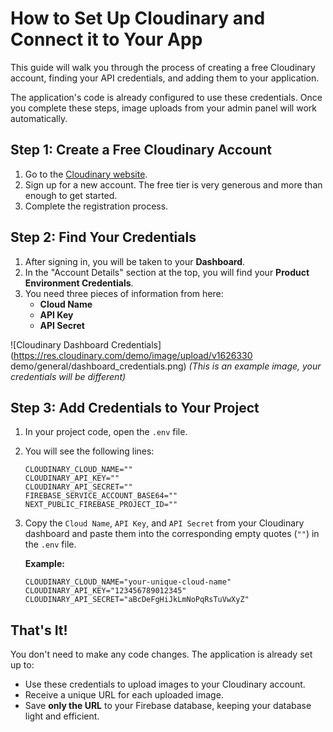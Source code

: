 # How to Set Up Cloudinary and Connect it to Your App

This guide will walk you through the process of creating a free Cloudinary account, finding your API credentials, and adding them to your application.

The application's code is already configured to use these credentials. Once you complete these steps, image uploads from your admin panel will work automatically.

## Step 1: Create a Free Cloudinary Account

1.  Go to the [Cloudinary website](https://cloudinary.com/users/register/free).
2.  Sign up for a new account. The free tier is very generous and more than enough to get started.
3.  Complete the registration process.

## Step 2: Find Your Credentials

1.  After signing in, you will be taken to your **Dashboard**.
2.  In the "Account Details" section at the top, you will find your **Product Environment Credentials**.
3.  You need three pieces of information from here:
    *   **Cloud Name**
    *   **API Key**
    *   **API Secret**

![Cloudinary Dashboard Credentials](https://res.cloudinary.com/demo/image/upload/v1626330 demo/general/dashboard_credentials.png)
*(This is an example image, your credentials will be different)*

## Step 3: Add Credentials to Your Project

1.  In your project code, open the `.env` file.
2.  You will see the following lines:

    ```
    CLOUDINARY_CLOUD_NAME=""
    CLOUDINARY_API_KEY=""
    CLOUDINARY_API_SECRET=""
    FIREBASE_SERVICE_ACCOUNT_BASE64=""
    NEXT_PUBLIC_FIREBASE_PROJECT_ID=""
    ```

3.  Copy the `Cloud Name`, `API Key`, and `API Secret` from your Cloudinary dashboard and paste them into the corresponding empty quotes (`""`) in the `.env` file.

    **Example:**
    ```
    CLOUDINARY_CLOUD_NAME="your-unique-cloud-name"
    CLOUDINARY_API_KEY="123456789012345"
    CLOUDINARY_API_SECRET="aBcDeFgHiJkLmNoPqRsTuVwXyZ"
    ```

## That's It!

You don't need to make any code changes. The application is already set up to:
- Use these credentials to upload images to your Cloudinary account.
- Receive a unique URL for each uploaded image.
- Save **only the URL** to your Firebase database, keeping your database light and efficient.
